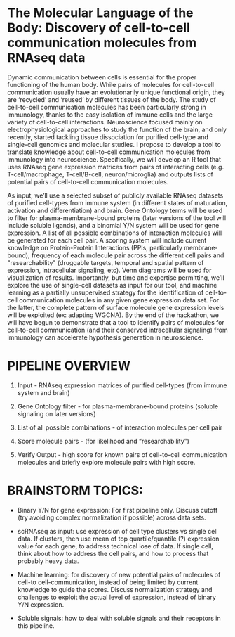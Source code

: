 # The Molecular Language of the Body: Discovery of cell-to-cell communication molecules from RNAseq data

Dynamic communication between cells is essential for the proper functioning of the human body. While pairs of molecules for cell-to-cell communication usually have an evolutionarily unique functional origin, they are ‘recycled’ and ‘reused’ by different tissues of the body. The study of cell-to-cell communication molecules has been particularly strong in immunology, thanks to the easy isolation of immune cells and the large variety of cell-to-cell interactions. Neuroscience focused mainly on electrophysiological approaches to study the function of the brain, and only recently, started tackling tissue dissociation for purified cell-type and single-cell genomics and molecular studies. I propose to develop a tool to translate knowledge about cell-to-cell communication molecules from immunology into neuroscience. Specifically, we will develop an R tool that uses RNAseq gene expression matrices from pairs of interacting cells (e.g. T-cell/macrophage, T-cell/B-cell, neuron/microglia) and outputs lists of potential pairs of cell-to-cell communication molecules. 

As input, we’ll use a selected subset of publicly available RNAseq datasets of purified cell-types from immune system (in different states of maturation, activation and differentiation) and brain. Gene Ontology terms will be used to filter for plasma-membrane-bound proteins (later versions of the tool will include soluble ligands), and a binomial Y/N system will be used for gene expression. A list of all possible combinations of interaction molecules will be generated for each cell pair. A scoring system will include current knowledge on Protein-Protein Interactions (PPIs, particularly membrane-bound), frequency of each molecule pair across the different cell pairs and "researchability" (druggable targets, temporal and spatial pattern of expression, intracellular signaling, etc). Venn diagrams will be used for visualization of results. Importantly, but time and expertise permitting, we’ll explore the use of single-cell datasets as input for our tool, and machine learning as a partially unsupervised strategy for the identification of cell-to-cell communication molecules in any given gene expression data set. For the latter, the complete pattern of surface molecule gene expression levels will be exploited (ex: adapting WGCNA). By the end of the hackathon, we will have begun to demonstrate that a tool to identify pairs of molecules for cell-to-cell communication (and their conserved intracellular signaling) from immunology can accelerate hypothesis generation in neuroscience. 



# PIPELINE OVERVIEW

1) Input - RNAseq expression matrices of purified cell-types (from immune system and brain)

2) Gene Ontology filter - for plasma-membrane-bound proteins (soluble signaling on later versions)

3) List of all possible combinations - of interaction molecules per cell pair

4) Score molecule pairs - (for likelihood and “researchability”)

5) Verify Output - high score for known pairs of cell-to-cell communication molecules and briefly explore molecule pairs with high score.


# BRAINSTORM TOPICS:

- Binary Y/N for gene expression: For first pipeline only. Discuss cutoff (try avoiding complex normalization if possible) across data sets.

- scRNAseq as input: use expression of cell type clusters vs single cell data. If clusters, then use mean of top quartile/quantile (?) expression value for each gene, to address technical lose of data. If single cell, think about how to address the cell pairs, and how to process that probably heavy data.

- Machine learning: for discovery of new potential pairs of molecules of cell-to cell-communication, instead of being limited by current knowledge to guide the scores. Discuss normalization strategy and challenges to exploit the actual level of expression, instead of binary Y/N expression. 

- Soluble signals: how to deal with soluble signals and their receptors in this pipeline.
